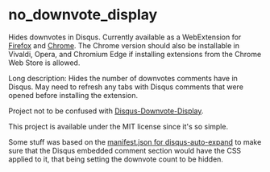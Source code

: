 # no_downvote_display
Hides downvotes in Disqus. Currently available as a WebExtension for [Firefox](https://addons.mozilla.org/en-US/firefox/addon/no_downvote_display/) and [Chrome](https://chrome.google.com/webstore/detail/nodownvotedisplay/kamllmjccehkagnboedgedodpneaippg?hl=en&gl=US). The Chrome version should also be installable in Vivaldi, Opera, and Chromium Edge if installing extensions from the Chrome Web Store is allowed.

Long description:
Hides the number of downvotes comments have in Disqus. May need to refresh any tabs with Disqus comments that were opened before installing the extension.

Project not to be confused with [Disqus-Downvote-Display](https://github.com/andytuwm/Disqus-Downvote-Display).

This project is available under the MIT license since it's so simple.


Some stuff was based on the [manifest.json for disqus-auto-expand](https://github.com/John30013/disqus-auto-expand/blob/master/src/Firefox/manifest.json) to make sure that the Disqus embedded comment section would have the CSS applied to it, that being setting the downvote count to be hidden.
